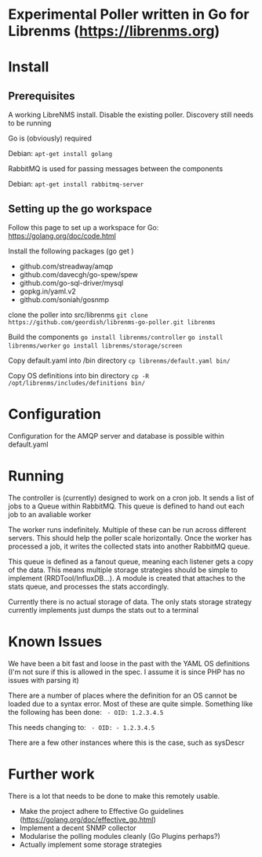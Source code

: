 # Experimental Poller written in Go for Librenms (https://librenms.org)
# Install
## Prerequisites
A working LibreNMS install. Disable the existing poller. Discovery still needs to be running

Go is (obviously) required

Debian: `apt-get install golang`

RabbitMQ is used for passing messages between the components

Debian: `apt-get install rabbitmq-server`


## Setting up the go workspace
Follow this page to set up a workspace for Go: https://golang.org/doc/code.html

Install the following packages (go get <package>)
* github.com/streadway/amqp
* github.com/davecgh/go-spew/spew
* github.com/go-sql-driver/mysql
* gopkg.in/yaml.v2
* github.com/soniah/gosnmp

clone the poller into src/librenms
`git clone https://github.com/geordish/librenms-go-poller.git librenms`

Build the components
`go install librenms/controller`
`go install librenms/worker`
`go install librenms/storage/screen`

Copy default.yaml into /bin directory
`cp librenms/default.yaml bin/`

Copy OS definitions into bin directory
`cp -R /opt/librenms/includes/definitions bin/`

# Configuration
Configuration for the AMQP server and database is possible within default.yaml

# Running
The controller is (currently) designed to work on a cron job. It sends a list of jobs to a Queue within RabbitMQ. This queue is defined to hand out each job to an avaliable worker

The worker runs indefinitely. Multiple of these can be run across different servers. This should help the poller scale horizontally. Once the worker has processed a job, it writes the collected stats into another RabbitMQ queue. 

This queue is defined as a fanout queue, meaning each listener gets a copy of the data. This means multiple storage strategies should be simple to implement (RRDTool/InfluxDB...). A module is created that attaches to the stats queue, and processes the stats accordingly.
 
Currently there is no actual storage of data. The only stats storage strategy currently implements just dumps the stats out to a terminal

# Known Issues
We have been a bit fast and loose in the past with the YAML OS definitions (I'm not sure if this is allowed in the spec. I assume it is since PHP has no issues with parsing it)

There are a number of places where the definition for an OS cannot be loaded due to a syntax error. Most of these are quite simple. Something like the following has been done:
` - OID: 1.2.3.4.5`

This needs changing to:
` - OID:
    - 1.2.3.4.5`

There are a few other instances where this is the case, such as sysDescr

# Further work
There is a lot that needs to be done to make this remotely usable. 
* Make the project adhere to Effective Go guidelines (https://golang.org/doc/effective_go.html)
* Implement a decent SNMP collector
* Modularise the polling modules cleanly (Go Plugins perhaps?)
* Actually implement some storage strategies

